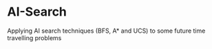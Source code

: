 # AI-Search
Applying AI search techniques (BFS, A* and UCS) to some future time travelling problems

